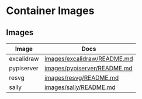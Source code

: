 # Container Images

## Images

| Image | Docs |
| ----- | ---- |
| excalidraw | [images/excalidraw/README.md](./images/excalidraw/README.md) |
| pypiserver | [images/pypiserver/README.md](./images/pypiserver/README.md) |
| resvg | [images/resvg/README.md](./images/resvg/README.md) |
| sally | [images/sally/README.md](./images/sally/README.md) |
